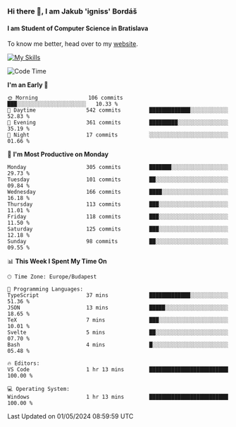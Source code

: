 ### Hi there 👋, I am Jakub 'igniss' Bordáš

#### I am Student of Computer Science in Bratislava
To know me better, head over to my [website](https://bordas.sk).

[![My Skills](https://skillicons.dev/icons?i=js,html,css,figma,svelte,java,kotlin,python,postgresql,typescript,nest,nodejs)](https://bordas.sk)


<!--START_SECTION:waka-->
![Code Time](http://img.shields.io/badge/Code%20Time-1%2C477%20hrs%2044%20mins-blue)

**I'm an Early 🐤** 

```text
🌞 Morning                106 commits         ███░░░░░░░░░░░░░░░░░░░░░░   10.33 % 
🌆 Daytime                542 commits         █████████████░░░░░░░░░░░░   52.83 % 
🌃 Evening                361 commits         █████████░░░░░░░░░░░░░░░░   35.19 % 
🌙 Night                  17 commits          ░░░░░░░░░░░░░░░░░░░░░░░░░   01.66 % 
```
📅 **I'm Most Productive on Monday** 

```text
Monday                   305 commits         ███████░░░░░░░░░░░░░░░░░░   29.73 % 
Tuesday                  101 commits         ██░░░░░░░░░░░░░░░░░░░░░░░   09.84 % 
Wednesday                166 commits         ████░░░░░░░░░░░░░░░░░░░░░   16.18 % 
Thursday                 113 commits         ███░░░░░░░░░░░░░░░░░░░░░░   11.01 % 
Friday                   118 commits         ███░░░░░░░░░░░░░░░░░░░░░░   11.50 % 
Saturday                 125 commits         ███░░░░░░░░░░░░░░░░░░░░░░   12.18 % 
Sunday                   98 commits          ██░░░░░░░░░░░░░░░░░░░░░░░   09.55 % 
```


📊 **This Week I Spent My Time On** 

```text
🕑︎ Time Zone: Europe/Budapest

💬 Programming Languages: 
TypeScript               37 mins             █████████████░░░░░░░░░░░░   51.36 % 
JSON                     13 mins             █████░░░░░░░░░░░░░░░░░░░░   18.65 % 
TeX                      7 mins              ███░░░░░░░░░░░░░░░░░░░░░░   10.01 % 
Svelte                   5 mins              ██░░░░░░░░░░░░░░░░░░░░░░░   07.70 % 
Bash                     4 mins              █░░░░░░░░░░░░░░░░░░░░░░░░   05.48 % 

🔥 Editors: 
VS Code                  1 hr 13 mins        █████████████████████████   100.00 % 

💻 Operating System: 
Windows                  1 hr 13 mins        █████████████████████████   100.00 % 
```


 Last Updated on 01/05/2024 08:59:59 UTC
<!--END_SECTION:waka-->
